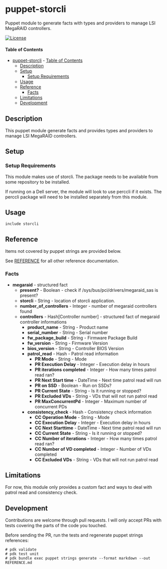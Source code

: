 # puppet-storcli

Puppet module to generate facts with types and providers to manage LSI MegaRAID controllers.

[![License](https://img.shields.io/badge/License-Apache%202.0-blue.svg)](https://opensource.org/licenses/Apache-2.0)

#### Table of Contents

- [puppet-storcli](#puppet-storcli)
      - [Table of Contents](#table-of-contents)
  - [Description](#description)
  - [Setup](#setup)
    - [Setup Requirements](#setup-requirements)
  - [Usage](#usage)
  - [Reference](#reference)
    - [Facts](#facts)
  - [Limitations](#limitations)
  - [Development](#development)

## Description

This puppet module generate facts and provides types and providers to manage LSI MegaRAID controllers.

## Setup

### Setup Requirements

This module makes use of storcli. The package needs to be available from some repository to be installed.

If running on a Dell server, the module will look to use perccli if it exists. The perccli package will need to be installed separately from this module.

## Usage

```
include storcli
```

## Reference

Items not covered by puppet strings are provided below.

See [REFERENCE](REFERENCE.md) for all other reference documentation.

### Facts

- **megaraid** - structured fact
  - **present?** - Boolean - check if /sys/bus/pci/drivers/megaraid_sas is present?
  - **storcli** - String - location of storcli application.
  - **number_of_controllers** - Integer - number of megaraid controllers found
  - **controllers** - Hash[Controller number] - structured fact of megaraid controller informations
    - **product_name** - String - Product name
    - **serial_number** - String - Serial number
    - **fw_package_build** - String - Firmware Package Build
    - **fw_version** - String - Firmware Version
    - **bios_version** - String - Controller BIOS Version
    - **patrol_read** - Hash - Patrol read information
      - **PR Mode** - String - Mode
      - **PR Execution Delay** - Integer - Execution delay in hours
      - **PR iterations completed** - Integer - How many times patrol read ran?
      - **PR Next Start time** - DateTime - Next time patrol read will run
      - **PR on SSD** - Boolean - Run on SSDs?
      - **PR Current State** - String - Is it running or stopped?
      - **PR Excluded VDs** - String - VDs that will not run patrol read
      - **PR MaxConcurrentPd** - Integer - Maximum number of concurrent PDs
    - **consistency_check** - Hash - Consistency check information
      - **CC Operation Mode** - String - Mode
      - **CC Execution Delay** - Integer - Execution delay in hours
      - **CC Next Starttime** - DateTime - Next time patrol read will run
      - **CC Current State** - String - Is it running or stopped?
      - **CC Number of iterations** - Integer - How many times patrol read ran?
      - **CC Number of VD completed** - Integer - Number of VDs completed
      - **CC Excluded VDs** - String - VDs that will not run patrol read

## Limitations

For now, this module only provides a custom fact and ways to deal with patrol read and consistency check.

## Development

Contributions are welcome through pull requests. I will only accept PRs with tests covering the parts of the code you touched.

Before sending the PR, run the tests and regenerate puppet strings references:

```
# pdk validate
# pdk test unit
# pdk bundle exec puppet strings generate --format markdown --out REFERENCE.md
```
